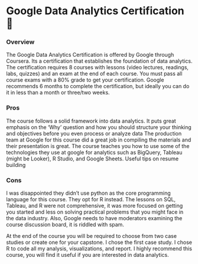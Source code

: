 # Google Data Analytics Certification 📜




### Overview

The Google Data Analytics Certification is offered by Google through Coursera. Its a certification that establishes the foundation of data analytics. The certification requires 8 courses with lessons (video lectures, readings, labs, quizzes) and an exam at the end of each course. You must pass all course exams with a 80% grade to get your certification. Google recommends 6 months to complete the certification, but ideally you can do it in less than a month or three/two weeks.

### Pros

The course follows a solid framework into data analytics. It puts great emphasis on the ‘Why’ question and how you should structure your thinking and objectives before you even process or analyze data
The production team at Google for this course did a great job in compiling the materials and their presentation is great.
The course teaches you how to use some of the technologies they use at google for analytics such as BigQuery, Tableau (might be Looker), R Studio, and Google Sheets.
Useful tips on resume building

### Cons

I was disappointed they didn’t use python as the core programming language for this course. They opt for R instead.
The lessons on SQL, Tableau, and R were not comprehensive, it was more focused on getting you started and less on solving practical problems that you might face in the data industry. Also,
Google needs to have moderators examining the course discussion board, it is riddled with spam.

At the end of the course you will be required to choose from two case studies or create one for your capstone. I chose the first case study. I chose R to code all my analysis, visualizations, and report. I highly recommend this course, you will find it useful if you are interested in
data analytics.
